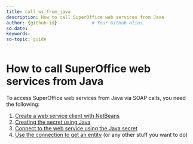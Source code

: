 ```yaml
---
title: call_ws_from_java
description: How to call SuperOffice web services from Java
author: {github-id}             # Your GitHub alias.
so.date:
keywords:
so-topic: guide
---
```


# How to call SuperOffice web services from Java

To access SuperOffice web services from Java via SOAP calls, you need the following:

1. [Create a web service client with NetBeans][1]
2. [Creating the secret using Java][2]
3. [Connect to the web service using the Java secret][3]
4. [Use the connection to get an entity][4] (or any other stuff you want to do)

<!-- Referenced links -->
[1]: create-ws-client-netbeans.md
[2]: create-secret-java.md
[3]: auth-java.md
[4]: get-entity.md

<!-- Referenced images -->
[img1]: media/image001.jpg
[img2]: media/image002.jpg
[img3]: media/image003.jpg
